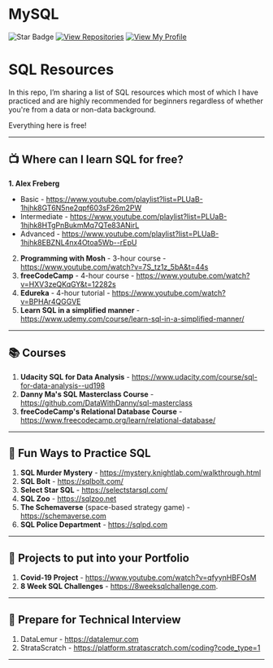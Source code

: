 # MySQL

![Star Badge](https://img.shields.io/static/v1?label=%F0%9F%8C%9F&message=If%20Useful&style=style=flat&color=BC4E99)
[![View Repositories](https://img.shields.io/badge/View-My_Repositories-blue?logo=GitHub)](https://github.com/yaswanthteja?tab=repositories)
[![View My Profile](https://img.shields.io/badge/View-My_Profile-green?logo=GitHub)](https://github.com/yaswanthteja)

# SQL Resources


In this repo, I’m sharing a list of SQL resources which most of which I have practiced and are highly recommended for beginners regardless of whether you're from a data or non-data background.

Everything here is free!

***

## 📺 Where can I learn SQL for free?
**1. Alex Freberg**
- Basic - https://www.youtube.com/playlist?list=PLUaB-1hjhk8GT6N5ne2qpf603sF26m2PW
- Intermediate - https://www.youtube.com/playlist?list=PLUaB-1hjhk8HTgPnBukmMq7QTe83ANirL
- Advanced - https://www.youtube.com/playlist?list=PLUaB-1hjhk8EBZNL4nx4Otoa5Wb--rEpU
2. **Programming with Mosh** - 3-hour course - https://www.youtube.com/watch?v=7S_tz1z_5bA&t=44s
3. **freeCodeCamp** - 4-hour course - https://www.youtube.com/watch?v=HXV3zeQKqGY&t=12282s
4. **Edureka** - 4-hour tutorial - https://www.youtube.com/watch?v=BPHAr4QGGVE
5.  **Learn SQL in a simplified manner** - https://www.udemy.com/course/learn-sql-in-a-simplified-manner/

***

## 📚 Courses
1. **Udacity SQL for Data Analysis** - https://www.udacity.com/course/sql-for-data-analysis--ud198
2. **Danny Ma's SQL Masterclass Course** - https://github.com/DataWithDanny/sql-masterclass
3. **freeCodeCamp's Relational Database Course** - https://www.freecodecamp.org/learn/relational-database/

***

## 🔎 Fun Ways to Practice SQL
1. **SQL Murder Mystery** - https://mystery.knightlab.com/walkthrough.html
2. **SQL Bolt** - https://sqlbolt.com/
3. **Select Star SQL** - https://selectstarsql.com/
4. **SQL Zoo** - https://sqlzoo.net
5. **The Schemaverse** (space-based strategy game) - https://schemaverse.com
6. **SQL Police Department** - https://sqlpd.com

***

## 🔎 Projects to put into your Portfolio
1. **Covid-19 Project** - https://www.youtube.com/watch?v=qfyynHBFOsM
2. **8 Week SQL Challenges** - https://8weeksqlchallenge.com. 
***

## 📝 Prepare for Technical Interview
1. DataLemur - https://datalemur.com
2. StrataScratch - https://platform.stratascratch.com/coding?code_type=1

***
